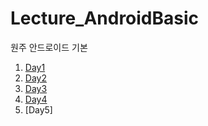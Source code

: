 # Lecture_AndroidBasic
원주 안드로이드 기본


1. [Day1](week1/README.md#day1)
1. [Day2](week1/README.md#day2)
1. [Day3](week1/README.md#day3)
1. [Day4](week1/README.md#day4)
1. [Day5]
